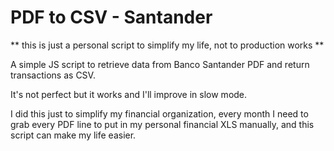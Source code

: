 # PDF to CSV - Santander

** this is just a personal script to simplify my life, not to production works **

A simple JS script to retrieve data from Banco Santander PDF and return transactions as CSV.

It's not perfect but it works and I'll improve in slow mode.

I did this just to simplify my financial organization, every month I need to grab every PDF line to put in my personal financial XLS manually, and this script can make my life easier.